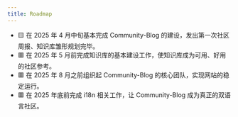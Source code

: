 ```yaml
---
title: Roadmap
---
```


- 🟨 在 2025 年 4 月中旬基本完成 Community-Blog 的建设，发出第一次社区周报、知识库雏形规划完毕。
- 🟥 在 2025 年 5 月前完成知识库的基本建设工作，使知识库成为可用、好用的社区参考。
- 🟥 在 2025 年 8 月之前组织起 Community-Blog 的核心团队，实现网站的稳定运行。
- 🟥 在 2025 年底前完成 i18n 相关工作，让 Community-Blog 成为真正的双语言社区。
